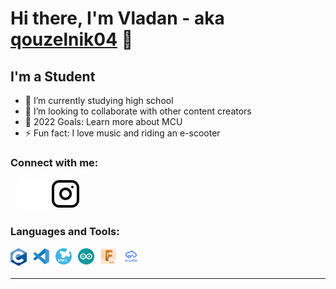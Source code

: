 # Hi there, I'm Vladan - aka [qouzelnik04][instagram] 👋 

## I'm a Student

- 🌱 I’m currently studying high school 
- 👯 I’m looking to collaborate with other content creators
- 🥅 2022 Goals: Learn more about MCU
- ⚡ Fun fact: I love music and riding an e-scooter


### Connect with me:

&nbsp;&nbsp;
[![instagram](./img/instagram-dark.svg)][instagram]
[![instagram](./img/instagram-light.svg)](https://www.instagram.com/qouzelnik04/)


### Languages and Tools:

<img align="left" alt="C" width="26px" src="./img/C.png" style="padding-right:10px;" />
<img align="left" alt="VS" width="26px" src="./img/VS.svg" style="padding-right:10px;" />
<img align="left" alt="STM32" width="26px" src="./img/stm32.svg" style="padding-right:10px;" />
<img align="left" alt="Arduino" width="26px" src="./img/arduino.png" style="padding-right:10px;" />
<img align="left" alt="fusion" width="26px" src="./img/Fusion.jpg" style="padding-right:10px;" />
<img align="left" alt="easyeda" width="26px" src="./img/Easyeda.png" style="padding-right:10px;" />



<br />
<br />

---
[instagram]: https://www.instagram.com/qouzelnik04/?theme=dark

